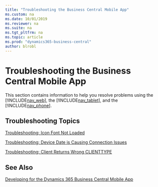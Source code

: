 ```yaml
---
title: "Troubleshooting the Business Central Mobile App"
ms.custom: na
ms.date: 10/01/2019
ms.reviewer: na
ms.suite: na
ms.tgt_pltfrm: na
ms.topic: article
ms.prod: "dynamics365-business-central"
author: blrobl
---
```

# Troubleshooting the Business Central Mobile App
This section contains information to help you resolve problems using the [!INCLUDE[nav_web](includes/nav_web_md.md)], the [!INCLUDE[nav_tablet](includes/nav_tablet_md.md)], and the [!INCLUDE[nav_phone](includes/nav_phone_md.md)].  
  
## Troubleshooting Topics  
 <!-- [Troubleshooting: Compression Option in IIS](Troubleshooting--Compression-Option-in-IIS.md)  
  
 [Troubleshooting: The File that You Are Trying to Use Is Too Large](Troubleshooting--The-File-that-You-Are-Trying-to-Use-Is-Too-Large.md) -->  
  
 [Troubleshooting: Icon Font Not Loaded](devenv-troubleshooting-icon-font-not-loaded.md)  
  
 [Troubleshooting: Device Date is Causing Connection Issues](devenv-troubleshooting-device-date-is-causing-connection-issues.md)  
  
 [Troubleshooting: Client Returns Wrong CLIENTTYPE](devenv-troubleshooting-client-returns-wrong-clienttype.md)  
  
 <!-- [Troubleshooting: The Server Is Not Compatible](Troubleshooting--The-Server-Is-Not-Compatible.md) -->

 ## See Also
  [Developing for the Dynamics 365 Business Central Mobile App](devenv-Developing-for-the-business-central-Mobile-App.md)   